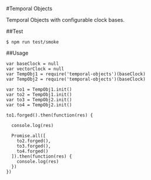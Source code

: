 #Temporal Objects

Temporal Objects with configurable clock bases.

##Test

    $ npm run test/smoke

##Usage

    var baseClock = null
    var vectorClock = null
    var TempObj1 = require('temporal-objects')(baseClock)
    var TempObj2 = require('temporal-objects')(baseClock)

    var to1 = TempObj1.init()
    var to2 = TempObj1.init()
    var to3 = TempObj2.init()
    var to4 = TempObj2.init()

    to1.forged().then(function(res) {

      console.log(res)

      Promise.all([
        to2.forged(),
        to3.forged(),
        to4.forged()
      ]).then(function(res) {
        console.log(res)
      })
    })
